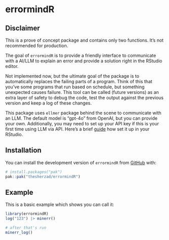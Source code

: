
<!-- README.md is generated from README.Rmd. Please edit that file -->

# errormindR

<!-- badges: start -->
<!-- badges: end -->

## Disclaimer

This is a prove of concept package and contains only two functions. It’s
not recommended for production.

The goal of `errormindR` is to provide a friendly interface to
communicate with a AI/LLM to explain an error and provide a solution
right in the RStudio editor.

Not implemented now, but the ultimate goal of the package is to
automatically replaces the failing parts of a program. Think of this
that you’ve some programs that run based on schedule, but something
unexpected causes failure. This tool can be called (future versions) as
an extra layer of safety to debug the code, test the output against the
previous version and keep a log of these changes.

This package uses `ellmer` package behind the scene to communicate with
an LLM. The default model is “gpt-4o” from OpenAI, but you can provide
your own. Additionally, you may need to set up your API key if this is
your first time using LLM via API. Here’s a brief
[guide](https://ellmer.tidyverse.org/reference/chat_openai.html?q=OPENAI_API_KEY#arg-api-key)
how set it up in your RStudio.

## Installation

You can install the development version of `errormindR` from
[GitHub](https://github.com/) with:

``` r
# install.packages("pak")
pak::pak("thesherzad/errormindR")
```

## Example

This is a basic example which shows you can call it:

``` r
library(errormindR)
log("123") |> minerr()

# after that's run
minerr_log()
```
